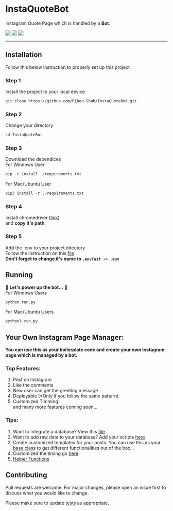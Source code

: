 # InstaQuoteBot
Instagram Quote Page which is handled by a **Bot**.

<p align="left">

<img src="https://img.shields.io/badge/build-passing-green">

<img src="https://badges.frapsoft.com/os/v1/open-source.svg?v=103" >

<img src="https://img.shields.io/badge/PRs-welcome-brightgreen.svg?style=flat">

</p>

---

## Installation
Follow this below instruction to properly set up this project

### Step 1

Install the project to your local device

```bash
git clone https://github.com/Riken-Shah/InstaQuoteBot.git
```

### Step 2
Change your directory 
```bash
cd InstaQuoteBot
```
### Step 3
Download the dependices\
For Windows User
```python
pip -r install ./requirements.txt 
```
For Mac/Ubuntu User
```python
pip3 install -r ./requirements.txt 
```

### Step 4

Install chromedriver ([link](https://chromedriver.storage.googleapis.com/index.html?path=84.0.4147.30/))\
and **copy it's path**.

### Step 5

Add the .env to your project directory\
Follow the instruction on this [file](.envTest)\
**Don't forget to change it's name to ```.envTest -> .env```**

## Running

🎉   **Let's power up the bot...**  🎉 \
For Windows Users
```bash
python run.py
```
For Mac/Ubuntu Users
```bash
python3 run.py
```


## Your Own Instagram Page Manager:
**You can use this as your boilerplate code and create your own Instagram page which is managed by a bot.**
### Top Features:
1. Post on Instagram
2. Like the comments
3. New user can get the greeting message
4. Deployable (*Only if you follow the same pattern)
5. Customized Timming\
and many more features coming soon...

### Tips:
1. Want to integrate a database? View this [file](Scripts/Database/database.py)
2. Want to add raw data to your database? Add your scripts [here](Scripts/AddQuotes)
3. Create customized templates for your posts. You can use this as your [base class](Scripts/Instagram/Templates/InstaPost.py) to get different functionalities out of the box...
4. Customized the timing go [here](run.py)
5. [Helper Functions](Scripts/Helpers)

## Contributing
Pull requests are welcome. For major changes, please open an issue first to discuss what you would like to change.

Please make sure to update [tests](Tests) as appropriate.
